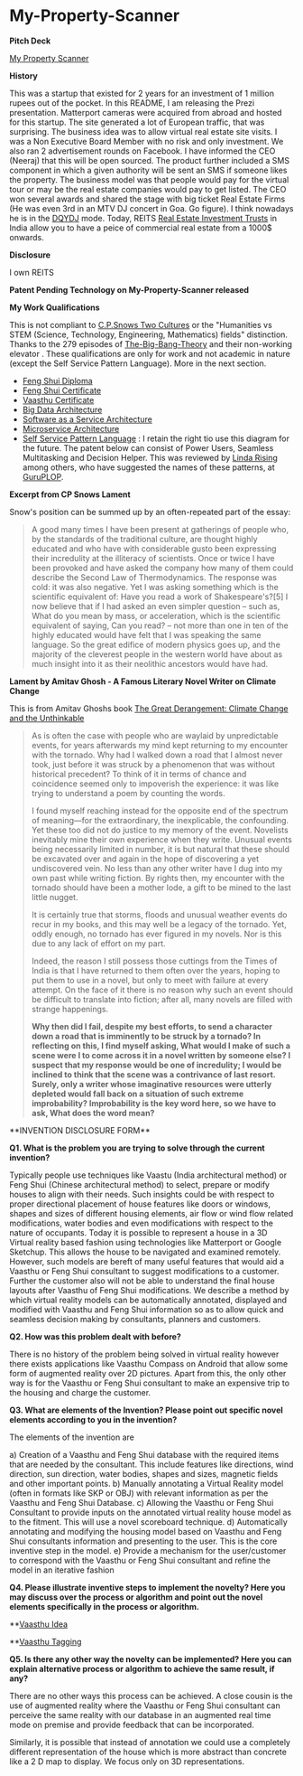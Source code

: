 # My-Property-Scanner


**Pitch Deck**

[My Property Scanner](https://prezi.com/hqwup5yu13hp/my-property-scanner/?present=1)



**History**

This was a startup that existed for 2 years for an investment of 1 million rupees out of the pocket. In this README, I am releasing the Prezi presentation. Matterport cameras were acquired from abroad and hosted for this startup. The site generated a lot of European traffic, that was surprising. The business idea was to allow virtual real estate site visits. I was a Non Executive Board Member with no risk and only investment. We also ran 2 advertisement rounds on Facebook. I have informed the CEO (Neeraj) that this will be open sourced. The product further included a SMS component in which a given authority will be sent an SMS if someone likes the property. The business model was that people would pay for the virtual tour or may be the real estate companies would pay to get listed. The CEO won several awards and shared the stage with big ticket Real Estate Firms (He was even 3rd in an MTV DJ concert in Goa. Go figure). I think nowadays he is in the [DQYDJ](https://web.archive.org/web/20021209091429/http://www.dqydj.com/index.html) mode.  Today, REITS [Real Estate Investment Trusts](https://www.etmoney.com/blog/everything-you-need-to-know-about-real-estate-investment-trusts-reits/) in India allow you to have a peice of commercial real estate from a 1000$ onwards.

**Disclosure**

I own REITS



**Patent Pending Technology on My-Property-Scanner released**

**My Work Qualifications**

This is not compliant to [C.P.Snows Two Cultures](https://en.wikipedia.org/wiki/The_Two_Cultures) or the "Humanities vs STEM (Science, Technology, Engineering, Mathematics) fields"  distinction. Thanks to the 279 episodes of [The-Big-Bang-Theory](https://en.wikipedia.org/wiki/The_Big_Bang_Theory) and their non-working elevator . These qualifications are only for work and not academic in nature (except the Self Service Pattern Language). More in the next section.

* [Feng Shui Diploma](https://github.com/spacetracker-collab/My-Property-Scanner/blob/main/Feng%20Shui%20Diploma%20-%20Ramkumar%20R.jpg)
* [Feng Shui Certificate](https://github.com/spacetracker-collab/My-Property-Scanner/blob/main/Feng%20Shui%20Certificate.jpg)
* [Vaasthu Certificate](https://github.com/spacetracker-collab/My-Property-Scanner/blob/main/Vaasthu%20Certificate.jpg)
* [Big Data Architecture](https://github.com/spacetracker-collab/My-Property-Scanner/blob/main/Architecting%20Big%20Data.jpg)
* [Software as a Service Architecture](https://github.com/spacetracker-collab/My-Property-Scanner/blob/main/Architecting%20SaaS.jpg)
* [Microservice Architecture](https://github.com/spacetracker-collab/My-Property-Scanner/blob/main/Microservice%20Architecture.jpg)
* [Self Service Pattern Language](https://github.com/spacetracker-collab/My-Property-Scanner/blob/main/Self%20Service%20Pattern%20Language%201.0.png) : I retain the right tio use this diagram for the future. The patent below can consist of Power Users, Seamless Multitasking and Decision Helper. This was reviewed by [Linda Rising](https://en.wikipedia.org/wiki/Linda_Rising) among others, who have suggested the names of these patterns, at [GuruPLOP](https://hillside.net/guruplop/).
                 
**Excerpt from CP Snows Lament**

Snow's position can be summed up by an often-repeated part of the essay:

<blockquote>

A good many times I have been present at gatherings of people who, by the standards of the traditional culture, are thought highly educated and who have with considerable gusto been expressing their incredulity at the illiteracy of scientists. Once or twice I have been provoked and have asked the company how many of them could describe the Second Law of Thermodynamics. The response was cold: it was also negative. Yet I was asking something which is the scientific equivalent of: Have you read a work of Shakespeare's?[5] I now believe that if I had asked an even simpler question – such as, What do you mean by mass, or acceleration, which is the scientific equivalent of saying, Can you read? – not more than one in ten of the highly educated would have felt that I was speaking the same language. So the great edifice of modern physics goes up, and the majority of the cleverest people in the western world have about as much insight into it as their neolithic ancestors would have had.

</blockquote>

**Lament by Amitav Ghosh - A Famous Literary Novel Writer on Climate Change**

This is from Amitav Ghoshs book [The Great Derangement: Climate Change and the Unthinkable](https://www.amazon.in/Great-Derangement-Climate-Change-Unthinkable-ebook/dp/B06XXHFVPH?ref=kindlecontentin50-21&tag=kindlecontentin50-21&gclid=CjwKCAjwnPOEBhA0EiwA609ReVgzJVkksVqRJsiqfY0M9_izDER-YWZ2ad_Ynk7rj0fGVy9GStMCSxoCWJgQAvD_BwE)

<blockquote>
 As is often the case with people who are waylaid by unpredictable events, for years afterwards my mind kept returning to my encounter with the tornado. Why had I walked down a road that I almost never took, just before it was struck by a phenomenon that was without historical precedent? To think of it in terms of chance and coincidence seemed only to impoverish the experience: it was like trying to understand a poem by counting the words. 
  
I found myself reaching instead for the opposite end of the spectrum of meaning—for the extraordinary, the inexplicable, the confounding. Yet these too did not do justice to my memory of the event. Novelists inevitably mine their own experience when they write. Unusual events being necessarily limited in number, it is but natural that these should be excavated over and again in the hope of discovering a yet undiscovered vein. No less than any other writer have I dug into my own past while writing fiction. By rights then, my encounter with the tornado should have been a mother lode, a gift to be mined to the last little nugget. 

It is certainly true that storms, floods and unusual weather events do recur in my books, and this may well be a legacy of the tornado. Yet, oddly enough, no tornado has ever figured in my novels. Nor is this due to any lack of effort on my part.

Indeed, the reason I still possess those cuttings from the Times of India is that I have returned to them often over the years, hoping to put them to use in a novel, but only to meet with failure at every attempt. On the face of it there is no reason why such an event should be difficult to translate into fiction; after all, many novels are filled with strange happenings. 

**Why then did I fail, despite my best efforts, to send a character down a road that is imminently to be struck by a tornado? In reflecting on this, I find myself asking, What would I make of such a scene were I to come across it in a novel written by someone else? I suspect that my response would be one of incredulity; I would be inclined to think that the scene was a contrivance of last resort. Surely, only a writer whose imaginative resources were utterly depleted would fall back on a situation of such extreme improbability? Improbability is the key word here, so we have to ask, What does the word mean?**

</blockquote>
**INVENTION DISCLOSURE FORM**

 
**Q1. What is the problem you are trying to solve through the current invention?**
  
Typically people use techniques like Vaastu (India architectural method) or Feng Shui (Chinese architectural method) to select, prepare or modify houses to align with their needs. Such insights could be with respect to proper directional placement of house features like doors or windows, shapes and sizes of different housing elements, air flow or wind flow related modifications, water bodies and even modifications with respect to the nature of occupants.
Today it is possible to represent a house in a 3D Virtual reality based fashion using technologies like Matterport or Google Sketchup. This allows the house to be navigated and 
examined remotely. However, such models are bereft of many useful features that would aid a Vaasthu or Feng Shui consultant to suggest modifications to a customer. 
Further the customer also will not be able to understand the final house layouts after Vaasthu of Feng Shui modifications. We describe a method by which virtual reality 
models can be automatically annotated, displayed and modified with Vaasthu and Feng Shui information so as to allow quick and seamless decision making by consultants,
planners and customers.

**Q2. How was this problem dealt with before?**

There is no history of the problem being solved in virtual reality however there exists applications like Vaasthu Compass on Android that allow some form of augmented reality 
over 2D pictures. Apart from this, the only other way is for the Vaasthu or Feng Shui consultant to make an expensive trip to the housing and charge the customer.

**Q3. What are elements of the Invention? Please point out specific novel elements according to you  in the invention?**

The elements of the invention are 

a)	Creation of a Vaasthu and Feng Shui database with the required items that are needed by the consultant. This include features like directions, wind direction, sun direction, water bodies, shapes and sizes, magnetic fields and other important points.
b)	Manually annotating a Virtual Reality model (often in formats like SKP or OBJ) with relevant information as per the Vaasthu and Feng Shui Database.
c)	Allowing the   Vaasthu or Feng Shui Consultant to provide inputs on the annotated virtual reality house model as to the fitment. This will use a novel scoreboard technique.
d)	Automatically annotating and modifying the housing model based on Vaasthu and Feng Shui consultants information and presenting to the user. This is the core inventive step in the model.
e)	Provide a mechanism for the user/customer to correspond with the Vaasthu or Feng Shui consultant and refine the model in an iterative fashion


**Q4. Please illustrate inventive steps to implement the novelty? Here you may discuss over the process or algorithm and point out the novel elements specifically in the process or algorithm.**




**[Vaasthu Idea](https://github.com/spacetracker-collab/My-Property-Scanner/blob/main/Vaasthu%20idea%201.0.png)

**[Vaasthu Tagging](https://github.com/spacetracker-collab/My-Property-Scanner/blob/main/Vaasthu%20Tagging%201.0.png)

**Q5. Is there any other way the novelty can be implemented? Here you can explain alternative process or algorithm to achieve the same result, if any?**

There are no other ways this process can be achieved. A close cousin is the use of augmented reality where the Vaasthu or Feng Shui consultant can perceive the same reality with our database in an augmented real time mode on premise and provide feedback that can be incorporated.

Similarly, it is possible that instead of annotation we could use a completely different representation of the house which is more abstract than concrete like a 2 D map to display. We focus only on 3D representations.


